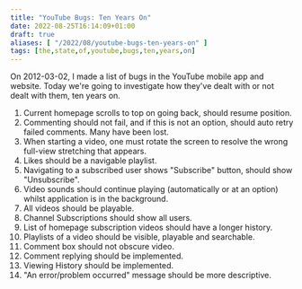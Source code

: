 ```yaml
---
title: "YouTube Bugs: Ten Years On"
date: 2022-08-25T16:14:09+01:00
draft: true
aliases: [ "/2022/08/youtube-bugs-ten-years-on" ]
tags: [the,state,of,youtube,bugs,ten,years,on]
---
```


On 2012-03-02, I made a list of bugs in the YouTube mobile app and website. Today we're going to investigate how they've dealt with or not dealt with them, ten years on.

1. Current homepage scrolls to top on going back, should resume position.
2. Commenting should not fail, and if this is not an option, should
auto retry failed comments. Many have been lost.
3. When starting a video, one must rotate the screen to resolve the
wrong full-view stretching that appears.
4. Likes should be a navigable playlist.
5. Navigating to a subscribed user shows "Subscribe" button, should
show "Unsubscribe".
6. Video sounds should continue playing (automatically or at an
option) whilst application is in the background.
7. All videos should be playable.
8. Channel Subscriptions should show all users.
9. List of homepage subscription videos should have a longer history.
10. Playlists of a video should be visible, playable and searchable.
11. Comment box should not obscure video.
12. Comment replying should be implemented.
13. Viewing History should be implemented.
14. "An error/problem occurred" message should be more descriptive.